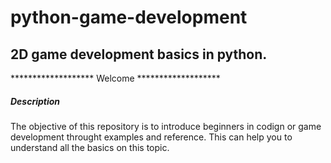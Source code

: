 # python-game-development
## 2D game development basics in python.

******************* Welcome *******************

##### Description

The objective of this repository is to introduce beginners in codign or game development throught examples and reference. This can help you to understand all the basics on this topic.

